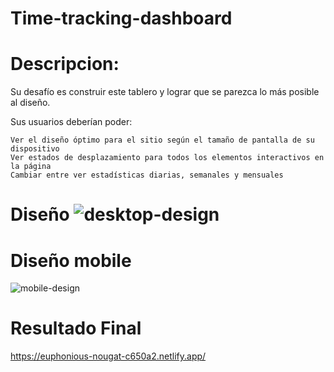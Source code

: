 # Time-tracking-dashboard

# Descripcion: 
 Su desafío es construir este tablero y lograr que se parezca lo más posible al diseño. 
 
 Sus usuarios deberían poder:

    Ver el diseño óptimo para el sitio según el tamaño de pantalla de su dispositivo
    Ver estados de desplazamiento para todos los elementos interactivos en la página
    Cambiar entre ver estadísticas diarias, semanales y mensuales

# Diseño ![desktop-design](https://user-images.githubusercontent.com/86330565/164143844-55134b0b-5e0b-4e90-b4c5-5f284bb3bcbd.jpg)
# Diseño mobile 
![mobile-design](https://user-images.githubusercontent.com/86330565/164143865-938e8200-2d83-4d58-b0e1-87a887fe605e.jpg)

# Resultado Final

https://euphonious-nougat-c650a2.netlify.app/
